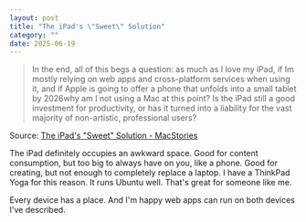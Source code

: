 ```yaml
---
layout: post
title: "The iPad's \"Sweet\" Solution"
category: ""
date: 2025-06-19
---
```


>In the end, all of this begs a question: as much as I love my iPad, if Im mostly relying on web apps and cross-platform services when using it, and if Apple is going to offer a phone that unfolds into a small tablet by 2026why am I not using a Mac at this point? Is the iPad still a good investment for productivity, or has it turned into a liability for the vast majority of non-artistic, professional users?

Source: [The iPad's "Sweet" Solution - MacStories](https://www.macstories.net/stories/the-ipads-sweet-solution/)

The iPad definitely occupies an awkward space. Good for content consumption, but too big to always have on you, like a phone.  Good for creating, but not enough to completely replace a laptop.  I have a ThinkPad Yoga for this reason.  It runs Ubuntu well. That's great for someone like me.

Every device has a place. And I'm happy web apps can run on both devices I've described. 

